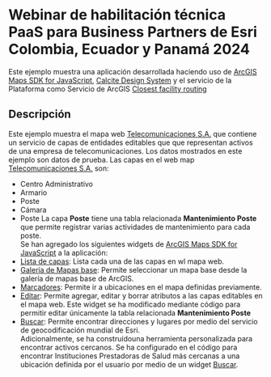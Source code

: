 # Webinar de habilitación técnica PaaS para Business Partners de Esri Colombia, Ecuador y Panamá 2024
Este ejemplo muestra una aplicación desarrollada haciendo uso de [ArcGIS Maps SDK for JavaScript](https://developers.arcgis.com/javascript/latest/), [Calcite Design System](https://developers.arcgis.com/calcite-design-system/) y el servicio de la Plataforma como Servicio de ArcGIS [Closest facility routing](https://developers.arcgis.com/documentation/mapping-apis-and-services/routing/closest-facility-routing/)
## Descripción
Este ejemplo muestra el mapa web [Telecomunicaciones S.A.](https://sersig-esri-co.maps.arcgis.com/home/item.html?id=53866cce96b24f59a76176d7d75dad64#) que contiene un servicio de capas de entidades editables que que representan activos de una empresa de telecomunicaciones. Los datos mostrados en este ejemplo son datos de prueba.
Las capas en el web map [Telecomunicaciones S.A.](https://sersig-esri-co.maps.arcgis.com/home/item.html?id=53866cce96b24f59a76176d7d75dad64#) son:
- Centro Administrativo
- Armario
- Poste
- Cámara
- Poste
La capa **Poste** tiene una tabla relacionada **Mantenimiento Poste** que permite registrar varias actividades de mantenimiento para cada poste.  
Se han agregado los siguientes widgets de [ArcGIS Maps SDK for JavaScript](https://developers.arcgis.com/javascript/latest/) a la aplicación:
- [Lista de capas](https://developers.arcgis.com/javascript/latest/api-reference/esri-widgets-LayerList.html): Lista cada una de las capas en wl mapa web.
- [Galería de Mapas base](https://developers.arcgis.com/javascript/latest/api-reference/esri-widgets-BasemapGallery.html): Permite seleccionar un mapa base desde la galería de mapas base de ArcGIS.
- [Marcadores](https://developers.arcgis.com/javascript/latest/api-reference/esri-widgets-Bookmarks.html): Permite ir a ubicaciones en el mapa definidas previamente.
- [Editar](https://developers.arcgis.com/javascript/latest/api-reference/esri-widgets-Editor.html): Permite agregar, editar y borrar atributos a las capas editables en el mapa web. Este widget se ha modificado mediante código para permitir editar únicamente la tabla relacionada **Mantenimiento Poste**
- [Buscar](https://developers.arcgis.com/javascript/latest/api-reference/esri-webdoc-applicationProperties-Search.html): Permite encontrar direcciones y lugares por medio del servicio de geocodificación mundial de Esri.  
Adicionalmente, se ha construídouna herramienta personalizada para encontrar activos cercanos. Se ha configurado en el código para encontrar Instituciones Prestadoras de Salud más cercanas a una ubicación definida por el usuario por medio de un widget [Buscar](https://developers.arcgis.com/javascript/latest/api-reference/esri-webdoc-applicationProperties-Search.html).
